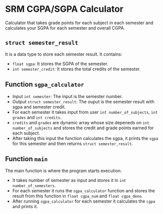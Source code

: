 # SRM CGPA/SGPA Calculator
Calculator that takes grade points for each subject in each semester and calculates your SGPA for each semester and overall CGPA.

## ```struct semester_result```
It is a data type to store each semester result. It contains:
- ```float sgpa```: It stores the SGPA of the semester.
- ```int semester_credit```: It stores the total credits of the semester.

## Function ```sgpa_calculator```
- Input ```int semester```: The input is the semester number.
- Output ```struct semester_result```: The ouput is the semester result with sgpa and semester credit.
- For each semester it takes input from user ```int number_of_subjects```, ```int grades``` and  ```int credits```.
- ```credits``` and ```grades``` are dynamic array whose size depeneds on ```int number_of_subjects``` and stores the credit and grade points earned for each subject.
- After taking this input the function calculates the sgpa, it prints the ```sgpa``` for this semester and then returns ```struct semester_result```.

## Function ```main```
The main function is where the program starts execution.
- It takes number of semester as input and stores it in ```int number_of_semesters```.
- For each semester it runs the ```sgpa_calculator``` function and stores the result from this function in ```float cgpa_num``` and ```float cgpa_deno```.
- After running ```sgpa_calculator``` for each semester it calculates the ```cgpa``` and prints it.

